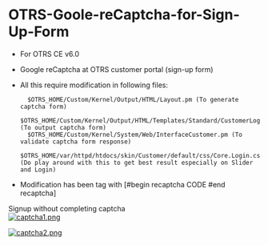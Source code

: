 # OTRS-Goole-reCaptcha-for-Sign-Up-Form
- For OTRS CE v6.0
- Google reCaptcha at OTRS customer portal (sign-up form)
- All this require modification in following files:

		$OTRS_HOME/Custom/Kernel/Output/HTML/Layout.pm (To generate captcha form)
		$OTRS_HOME/Custom/Kernel/Output/HTML/Templates/Standard/CustomerLogin.tt (To output captcha form)
		$OTRS_HOME/Custom/Kernel/System/Web/InterfaceCustomer.pm (To validate captcha form response)
		$OTRS_HOME/var/httpd/htdocs/skin/Customer/default/css/Core.Login.css (Do play around with this to get best result especially on Slider and Login)
		
- Modification has been tag with [#begin recaptcha  CODE	#end recaptcha]	


Signup without completing captcha  
[![captcha1.png](https://i.postimg.cc/ZKYQ4NkF/captcha1.png)](https://postimg.cc/QVPmqHdH)  

[![captcha2.png](https://i.postimg.cc/jSLkJrSD/captcha2.png)](https://postimg.cc/3kQZPVph)  